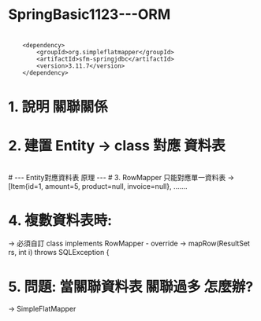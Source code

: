 # SpringBasic1123---ORM
# <dependency> 
<!-- SimpleFlatMapper --> 
        <dependency> 
            <groupId>org.simpleflatmapper</groupId> 
            <artifactId>sfm-springjdbc</artifactId> 
            <version>3.11.7</version> 
        </dependency>
        
# 1. 說明 關聯關係
# 2. 建置 Entity -> class 對應 資料表
</br>
# --- Entity對應資料表 原理 ---
# 3. RowMapper 只能對應單一資料表
-> [Item{id=1, amount=5, product=null, invoice=null}, .......

# 4. 複數資料表時:
-> 必須自訂 class implements RowMapper - override -> mapRow(ResultSet rs, int i) throws SQLException {

# 5. 問題: 當關聯資料表 關聯過多 怎麼辦?
-> SimpleFlatMapper





